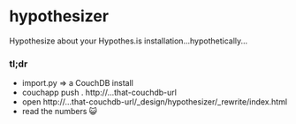 hypothesizer
============

Hypothesize about your Hypothes.is installation...hypothetically...

### tl;dr
 - import.py => a CouchDB install
 - couchapp push . http://...that-couchdb-url
 - open http://...that-couchdb-url/_design/hypothesizer/_rewrite/index.html
 - read the numbers :smiley_cat:
